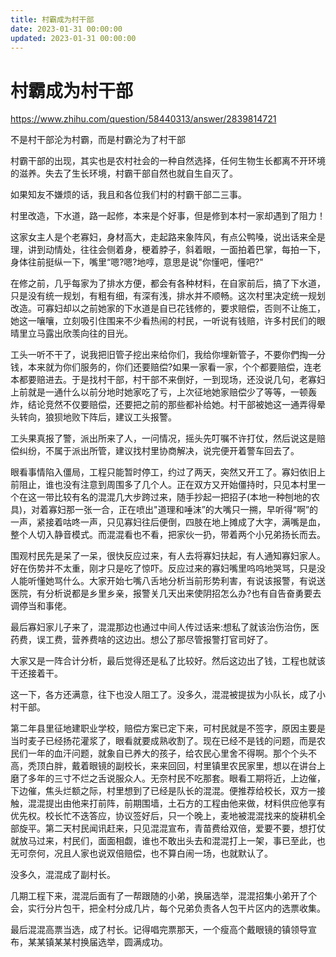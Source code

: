 ```yaml
---
title: 村霸成为村干部
date: 2023-01-31 00:00:00
updated: 2023-01-31 00:00:00
---
```


# 村霸成为村干部

https://www.zhihu.com/question/58440313/answer/2839814721

不是村干部沦为村霸，而是村霸沦为了村干部

村霸干部的出现，其实也是农村社会的一种自然选择，任何生物生长都离不开环境的滋养。失去了生长环境，村霸干部自然也就自生自灭了。

如果知友不嫌烦的话，我且和各位我们村的村霸干部二三事。

村里改造，下水道，路一起修，本来是个好事，但是修到本村一家却遇到了阻力！

这家女主人是个老寡妇，身材高大，走起路来象阵风，有点公鸭嗓，说出话来全是理，讲到动情处，往往会侧着身，梗着脖子，斜着眼，一面拍着巴掌，每拍一下，身体往前挺纵一下，嘴里“嗯?嗯?地啍，意思是说"你懂吧，懂吧?"

在修之前，几乎每家为了排水方便，都会有各种材料，在自家前后，搞了下水道，只是没有统一规划，有粗有细，有深有浅，排水并不顺畅。这次村里决定统一规划改造。可寡妇却以之前她家的下水道是自已花钱修的，要求赔偿，否则不让施工，她这一嚷嚷，立刻吸引住围来不少看热闹的村民，一听说有钱赔，许多村民们的眼晴里立马露出欣羡向往的目光。

工头一听不干了，说我把旧管子挖出来给你们，我给你埋新管子，不要你們掏一分钱，本来就为你们服务的，你们还要赔偿?如果一家看一家，个个都要赔偿，连老本都要赔进去。于是找村干部，村干部不来倒好，一到现场，还没说几句，老寡妇上前就是一通什么以前分地时她家吃了亏，上次征地她家赔偿少了等等，一顿轰炸，结论竞然不仅要赔偿，还要把之前的那些都补给她。村干部被她这一通弄得晕头转向，狼狈地败下阵后，建议工头报警。

工头果真报了警，派出所来了人，一问情况，摇头先叮嘱不许打仗，然后说这是赔偿纠纷，不属于派出所管，建议找村里协商解决，说完便开着警车回去了。

眼看事情陷入僵局，工程只能暂时停工，约过了两天，突然又开工了。寡妇依旧上前阻止，谁也没有注意到周围多了几个人。正在双方又开始僵持时，只见本村里一个在这一带比较有名的混混几大步跨过来，随手抄起一把招子(本地一种刨地的农具)，对着寡妇那一张一合，正在喷出"道理和唾沫”的大嘴只一搠，早听得“啊”的一声，紧接着咕咚一声，只见寡妇往后便倒，四肢在地上摊成了大字，满嘴是血，整个人切入静音模式。而混混看也不看，把家伙一扔，带着两个小兄弟扬长而去。

围观村民先是呆了一呆，很快反应过来，有人去将寡妇扶起，有人通知寡妇家人。好在伤势并不太重，刚才只是吃了惊吓。反应过来的寡妇嘴里呜呜地哭骂，只是没人能听懂她骂什么。大家开始七嘴八舌地分析当前形势利害，有说该报警，有说送医院，有分析说都是乡里乡亲，报警关几天出来使阴招怎么办?也有自告奋勇要去调停当和事佬。

最后寡妇家儿子来了，混混那边也通过中间人传过话来:想私了就该治伤治伤，医药费，误工费，营养费啥的这边出。想公了那尽管报警打官司好了。

大家又是一阵合计分析，最后觉得还是私了比较好。然后这边出了钱，工程也就该干还接着干。

这一下，各方还满意，往下也没人阻工了。没多久，混混被提拔为小队长，成了小村干部。

第二年县里征地建职业学校，赔偿方案已定下来，可村民就是不签字，原因主要是当时麦子已经扬花灌浆了，眼看就要成熟收割了。现在已经不是钱的问题，而是农民们一年的血汗问题，就象自已养大的孩子，给农民心里舍不得啊。那个个头不高，秃顶白胖，戴着眼镜的副校长，来来回回，村里镇里农民家里，想以在讲台上磨了多年的三寸不烂之舌说服众人。无奈村民不吃那套。眼看工期将近，上边催，下边催，焦头烂额之际，村里想到了已经是队长的混混。便推荐给校长，双方一接触，混混提出由他来打前阵，前期围墙，土石方的工程由他来做，材料供应他享有优先权。校长忙不迭答应，协议签好后，只一个晚上，麦地被混混找来的旋耕机全部旋平。第二天村民闻讯赶来，只见混混宣布，青苗费给双倍，爱要不要，想打仗就放马过来，村民们，面面相觑，谁也不敢出头去和混混打上一架，事已至此，也无可奈何，况且人家也说双倍赔偿，也不算白闹一场，也就默认了。

没多久，混混成了副村长。

几期工程下来，混混后面有了一帮跟随的小弟，换届选举，混混招集小弟开了个会，实行分片包干，把全村分成几片，每个兄弟负责各人包干片区内的选票收集。

最后混混高票当选，成了村长。记得唱完票那天，一个瘦高个戴眼镜的镇领导宣布，某某镇某某村换届选举，圆满成功。
